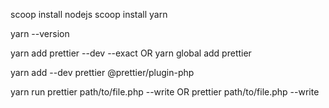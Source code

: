 
scoop install nodejs
scoop install yarn

yarn --version


yarn add prettier --dev --exact
OR
yarn global add prettier

yarn add --dev prettier @prettier/plugin-php

yarn run prettier path/to/file.php --write
OR
prettier path/to/file.php --write